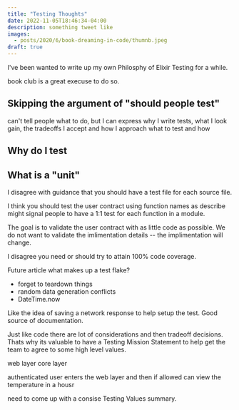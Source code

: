 ```yaml
---
title: "Testing Thoughts"
date: 2022-11-05T18:46:34-04:00
description: something tweet like
images:
  - posts/2020/6/book-dreaming-in-code/thumnb.jpeg
draft: true
---
```


I've been wanted to write up my own Philosphy of Elixir Testing for a while.

book club is a great execuse to do so.

## Skipping the argument of "should people test"

can't tell people what to do, but I can express why I write tests, what I look gain, the tradeoffs I accept and how I approach what to test and how

## Why do I test

## What is a "unit"

I disagree with guidance that you should have a test file for each source file.

I think you should test the user contract
using function names as describe might signal people to have a 1:1 test for each function in a module.

The goal is to validate the user contract with as little code as possible. We do not want to validate the imlimentation details -- the implimentation will change.

I disagree you need or should try to attain 100% code coverage.

Future article what makes up a test flake?

- forget to teardown things
- random data generation conflicts
- DateTime.now

Like the idea of saving a network response to help setup the test. Good source of documentation.

Just like code there are lot of considerations and then tradeoff decisions. Thats why its valuable to have a Testing Mission Statement to help get the team to agree to some high level values.

web layer
core layer

authenticated user enters the web layer and then if allowed can view the temperature in a housr

need to come up with a consise Testing Values summary.
